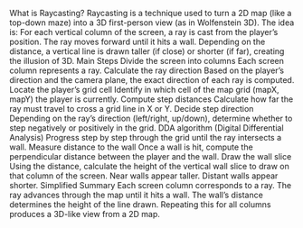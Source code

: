 What is Raycasting?
Raycasting is a technique used to turn a 2D map (like a top-down maze) into a 3D first-person view (as in Wolfenstein 3D).
The idea is:
For each vertical column of the screen, a ray is cast from the player’s position.
The ray moves forward until it hits a wall.
Depending on the distance, a vertical line is drawn taller (if close) or shorter (if far), creating the illusion of 3D.
Main Steps
Divide the screen into columns
Each screen column represents a ray.
Calculate the ray direction
Based on the player’s direction and the camera plane, the exact direction of each ray is computed.
Locate the player’s grid cell
Identify in which cell of the map grid (mapX, mapY) the player is currently.
Compute step distances
Calculate how far the ray must travel to cross a grid line in X or Y.
Decide step direction
Depending on the ray’s direction (left/right, up/down), determine whether to step negatively or positively in the grid.
DDA algorithm (Digital Differential Analysis)
Progress step by step through the grid until the ray intersects a wall.
Measure distance to the wall
Once a wall is hit, compute the perpendicular distance between the player and the wall.
Draw the wall slice
Using the distance, calculate the height of the vertical wall slice to draw on that column of the screen.
Near walls appear taller.
Distant walls appear shorter.
Simplified Summary
Each screen column corresponds to a ray.
The ray advances through the map until it hits a wall.
The wall’s distance determines the height of the line drawn.
Repeating this for all columns produces a 3D-like view from a 2D map.
